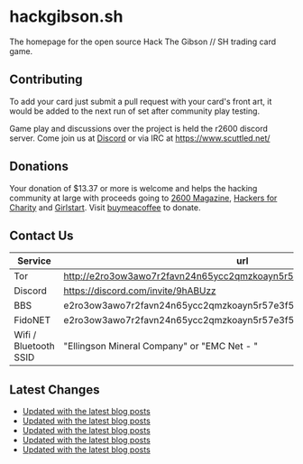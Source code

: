 # hackgibson.sh
The homepage for the open source Hack The Gibson // SH trading card game.


## Contributing

To add your card just submit a pull request with your card's front art, it would be added to the next run of set after community play testing.

Game play and discussions over the project is held the r2600 discord server. Come join us at [Discord](https://discord.com/invite/9hABUzz) or via IRC at https://www.scuttled.net/


## Donations

Your donation of $13.37 or more is welcome and helps the hacking community at large with proceeds going to [2600 Magazine](https://2600.com/), [Hackers for Charity](https://hackersforcharity.org) and [Girlstart](https://girlstart.org).  Visit [buymeacoffee](https://www.buymeacoffee.com/hackgibson.sh) to donate.


## Contact Us

Service | url
-|-
Tor | http://e2ro3ow3awo7r2favn24n65ycc2qmzkoayn5r57e3f56nvjwdcgg32ad.onion
Discord | https://discord.com/invite/9hABUzz
BBS | e2ro3ow3awo7r2favn24n65ycc2qmzkoayn5r57e3f56nvjwdcgg32ad.onion:23
FidoNET | e2ro3ow3awo7r2favn24n65ycc2qmzkoayn5r57e3f56nvjwdcgg32ad.onion:24554
Wifi / Bluetooth SSID | "Ellingson Mineral Company" or "EMC Net - <fidonet address>"

## Latest Changes
<!-- BLOG-POST-LIST:START -->
- [Updated with the latest blog posts](https://github.com/DFW2600/hackgibson.sh/commit/215a7b148a1c9539ff84ace456ba5da4b50ebd01)
- [Updated with the latest blog posts](https://github.com/DFW2600/hackgibson.sh/commit/e718481e976c3ffa6afbb76e3729efe933ec1856)
- [Updated with the latest blog posts](https://github.com/DFW2600/hackgibson.sh/commit/94855bd2ccfd2af0f42993aaaf12f39ce12ce167)
- [Updated with the latest blog posts](https://github.com/DFW2600/hackgibson.sh/commit/ca2a0846082c0efec2644ac0fe3e3b775756c61f)
- [Updated with the latest blog posts](https://github.com/DFW2600/hackgibson.sh/commit/6270dac041ddd7991d73a6850a7f6548fdd4bd1d)
<!-- BLOG-POST-LIST:END -->
